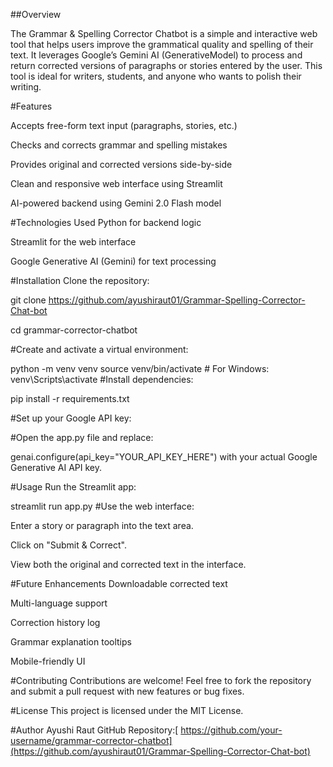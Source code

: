 ##Overview

The Grammar & Spelling Corrector Chatbot is a simple and interactive web tool that helps users improve the grammatical quality and spelling of their text. It leverages Google’s Gemini AI (GenerativeModel) to process and return corrected versions of paragraphs or stories entered by the user. This tool is ideal for writers, students, and anyone who wants to polish their writing.

#Features

Accepts free-form text input (paragraphs, stories, etc.)

Checks and corrects grammar and spelling mistakes

Provides original and corrected versions side-by-side

Clean and responsive web interface using Streamlit

AI-powered backend using Gemini 2.0 Flash model

#Technologies Used
Python for backend logic

Streamlit for the web interface

Google Generative AI (Gemini) for text processing

#Installation
Clone the repository:


git clone https://github.com/ayushiraut01/Grammar-Spelling-Corrector-Chat-bot

cd grammar-corrector-chatbot

#Create and activate a virtual environment:


python -m venv venv
source venv/bin/activate  # For Windows: venv\Scripts\activate
#Install dependencies:

pip install -r requirements.txt

#Set up your Google API key:

#Open the app.py file and replace:


genai.configure(api_key="YOUR_API_KEY_HERE")
with your actual Google Generative AI API key.

#Usage
Run the Streamlit app:


streamlit run app.py
#Use the web interface:

Enter a story or paragraph into the text area.

Click on "Submit & Correct".

View both the original and corrected text in the interface.

#Future Enhancements
Downloadable corrected text

Multi-language support

Correction history log

Grammar explanation tooltips

Mobile-friendly UI

#Contributing
Contributions are welcome!
Feel free to fork the repository and submit a pull request with new features or bug fixes.

#License
This project is licensed under the MIT License.

#Author
Ayushi Raut 
GitHub Repository:[ https://github.com/your-username/grammar-corrector-chatbot](https://github.com/ayushiraut01/Grammar-Spelling-Corrector-Chat-bot)
